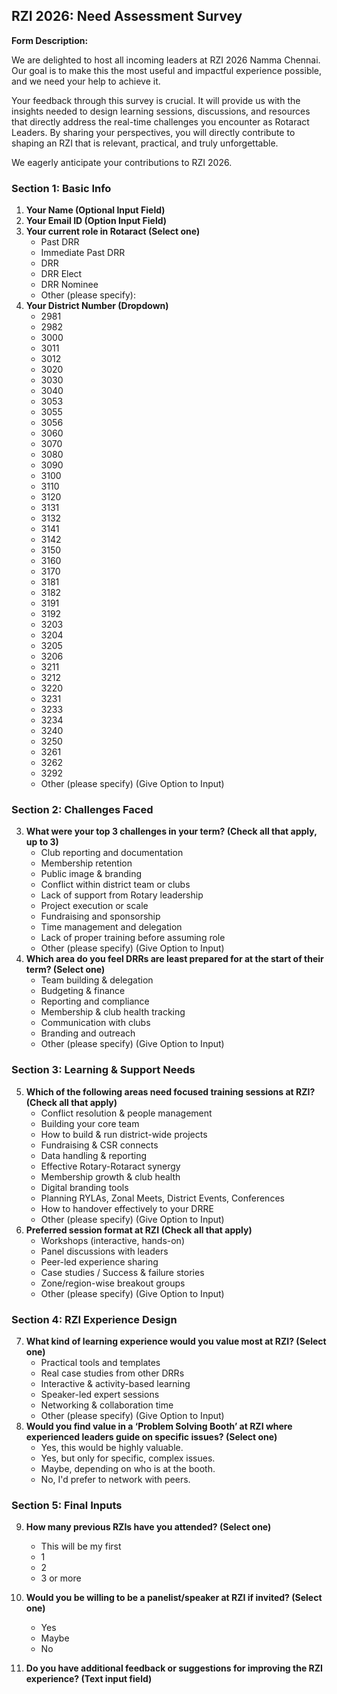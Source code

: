 ## **RZI 2026: Need Assessment Survey**

**Form Description:** 

We are delighted to host all incoming leaders at RZI 2026 Namma Chennai. Our goal is to make this the most useful and impactful experience possible, and we need your help to achieve it.

Your feedback through this survey is crucial. It will provide us with the insights needed to design learning sessions, discussions, and resources that directly address the real-time challenges you encounter as Rotaract Leaders. By sharing your perspectives, you will directly contribute to shaping an RZI that is relevant, practical, and truly unforgettable.

We eagerly anticipate your contributions to RZI 2026\.

### **Section 1: Basic Info**

1. **Your Name (Optional Input Field)**  
2. **Your Email ID (Option Input Field)**  
3. **Your current role in Rotaract (Select one)**  
   * Past DRR  
   * Immediate Past DRR  
   * DRR  
   * DRR Elect  
   * DRR Nominee  
   * Other (please specify):  
4. **Your District Number (Dropdown)**  
   * 2981  
   * 2982  
   * 3000  
   * 3011  
   * 3012  
   * 3020  
   * 3030  
   * 3040  
   * 3053  
   * 3055  
   * 3056  
   * 3060  
   * 3070  
   * 3080  
   * 3090  
   * 3100  
   * 3110  
   * 3120  
   * 3131  
   * 3132  
   * 3141  
   * 3142  
   * 3150  
   * 3160  
   * 3170  
   * 3181  
   * 3182  
   * 3191  
   * 3192  
   * 3203  
   * 3204  
   * 3205  
   * 3206  
   * 3211  
   * 3212  
   * 3220  
   * 3231  
   * 3233  
   * 3234  
   * 3240  
   * 3250  
   * 3261  
   * 3262  
   * 3292  
   * Other (please specify) (Give Option to Input)

### **Section 2: Challenges Faced**

3. **What were your top 3 challenges in your term? (Check all that apply, up to 3\)**  
   * Club reporting and documentation  
   * Membership retention  
   * Public image & branding  
   * Conflict within district team or clubs  
   * Lack of support from Rotary leadership  
   * Project execution or scale  
   * Fundraising and sponsorship  
   * Time management and delegation  
   * Lack of proper training before assuming role  
   * Other (please specify) (Give Option to Input)  
4. **Which area do you feel DRRs are least prepared for at the start of their term? (Select one)**  
   * Team building & delegation  
   * Budgeting & finance  
   * Reporting and compliance  
   * Membership & club health tracking  
   * Communication with clubs  
   * Branding and outreach   
   * Other (please specify) (Give Option to Input)

### **Section 3: Learning & Support Needs**

5. **Which of the following areas need focused training sessions at RZI? (Check all that apply)**  
   * Conflict resolution & people management  
   * Building your core team  
   * How to build & run district-wide projects  
   * Fundraising & CSR connects  
   * Data handling & reporting  
   * Effective Rotary-Rotaract synergy  
   * Membership growth & club health  
   * Digital branding tools  
   * Planning RYLAs, Zonal Meets, District Events, Conferences  
   * How to handover effectively to your DRRE   
   * Other (please specify) (Give Option to Input)  
6. **Preferred session format at RZI (Check all that apply)**  
   * Workshops (interactive, hands-on)  
   * Panel discussions with leaders  
   * Peer-led experience sharing  
   * Case studies / Success & failure stories  
   * Zone/region-wise breakout groups   
   * Other (please specify) (Give Option to Input)

### **Section 4: RZI Experience Design**

7. **What kind of learning experience would you value most at RZI? (Select one)**  
   * Practical tools and templates  
   * Real case studies from other DRRs  
   * Interactive & activity-based learning  
   * Speaker-led expert sessions  
   * Networking & collaboration time   
   * Other (please specify) (Give Option to Input)  
8. **Would you find value in a ‘Problem Solving Booth’ at RZI where experienced leaders guide on specific issues? (Select one)**  
   * Yes, this would be highly valuable.  
   * Yes, but only for specific, complex issues.  
   * Maybe, depending on who is at the booth.  
   * No, I'd prefer to network with peers.

### **Section 5: Final Inputs**

9. **How many previous RZIs have you attended? (Select one)**  
   * This will be my first  
   * 1  
   * 2  
   * 3 or more  
10. **Would you be willing to be a panelist/speaker at RZI if invited? (Select one)**  
    * Yes  
    * Maybe  
    * No

11. **Do you have additional feedback or suggestions for improving the RZI experience? (Text input field)**